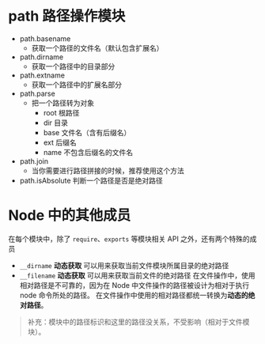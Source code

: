 # path 路径操作模块
- path.basename
    + 获取一个路径的文件名（默认包含扩展名）
- path.dirname
    + 获取一个路径中的目录部分
- path.extname
    + 获取一个路径中的扩展名部分
- path.parse
    + 把一个路径转为对象
        * root 根路径
        * dir 目录
        * base 文件名（含有后缀名）
        * ext 后缀名
        * name 不包含后缀名的文件名
- path.join
    + 当你需要进行路径拼接的时候，推荐使用这个方法
- path.isAbsolute 判断一个路径是否是绝对路径

# Node 中的其他成员
在每个模块中，除了 `require`、`exports` 等模块相关 API 之外，还有两个特殊的成员
- `__dirname` **动态获取** 可以用来获取当前文件模块所属目录的绝对路径
- `__filename` **动态获取** 可以用来获取当前文件的绝对路径
在文件操作中，使用相对路径是不可靠的，因为在 Node 中文件操作的路径被设计为相对于执行 node 命令所处的路径。
在文件操作中使用的相对路径都统一转换为**动态的绝对路径**。
> 补充：模块中的路径标识和这里的路径没关系，不受影响（相对于文件模块）。